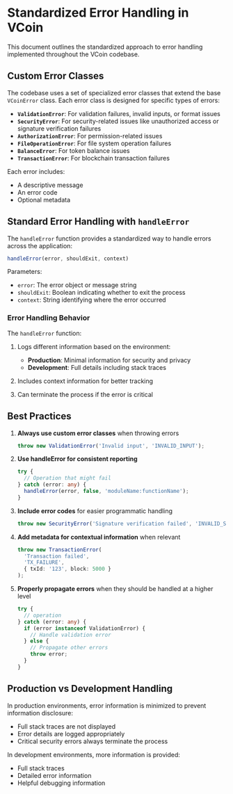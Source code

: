 # Standardized Error Handling in VCoin

This document outlines the standardized approach to error handling implemented throughout the VCoin codebase.

## Custom Error Classes

The codebase uses a set of specialized error classes that extend the base `VCoinError` class. Each error class is designed for specific types of errors:

- **`ValidationError`**: For validation failures, invalid inputs, or format issues
- **`SecurityError`**: For security-related issues like unauthorized access or signature verification failures
- **`AuthorizationError`**: For permission-related issues
- **`FileOperationError`**: For file system operation failures
- **`BalanceError`**: For token balance issues
- **`TransactionError`**: For blockchain transaction failures

Each error includes:
- A descriptive message
- An error code
- Optional metadata

## Standard Error Handling with `handleError`

The `handleError` function provides a standardized way to handle errors across the application:

```typescript
handleError(error, shouldExit, context)
```

Parameters:
- `error`: The error object or message string
- `shouldExit`: Boolean indicating whether to exit the process
- `context`: String identifying where the error occurred

### Error Handling Behavior

The `handleError` function:

1. Logs different information based on the environment:
   - **Production**: Minimal information for security and privacy
   - **Development**: Full details including stack traces
   
2. Includes context information for better tracking

3. Can terminate the process if the error is critical

## Best Practices

1. **Always use custom error classes** when throwing errors
   ```typescript
   throw new ValidationError('Invalid input', 'INVALID_INPUT');
   ```

2. **Use handleError for consistent reporting**
   ```typescript
   try {
     // Operation that might fail
   } catch (error: any) {
     handleError(error, false, 'moduleName:functionName');
   }
   ```

3. **Include error codes** for easier programmatic handling
   ```typescript
   throw new SecurityError('Signature verification failed', 'INVALID_SIGNATURE');
   ```

4. **Add metadata for contextual information** when relevant
   ```typescript
   throw new TransactionError(
     'Transaction failed', 
     'TX_FAILURE',
     { txId: '123', block: 5000 }
   );
   ```

5. **Properly propagate errors** when they should be handled at a higher level
   ```typescript
   try {
     // operation
   } catch (error: any) {
     if (error instanceof ValidationError) {
       // Handle validation error
     } else {
       // Propagate other errors
       throw error;
     }
   }
   ```

## Production vs Development Handling

In production environments, error information is minimized to prevent information disclosure:
- Full stack traces are not displayed
- Error details are logged appropriately
- Critical security errors always terminate the process

In development environments, more information is provided:
- Full stack traces
- Detailed error information
- Helpful debugging information 